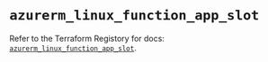 # `azurerm_linux_function_app_slot`

Refer to the Terraform Registory for docs: [`azurerm_linux_function_app_slot`](https://registry.terraform.io/providers/hashicorp/azurerm/3.85.0/docs/resources/linux_function_app_slot).
